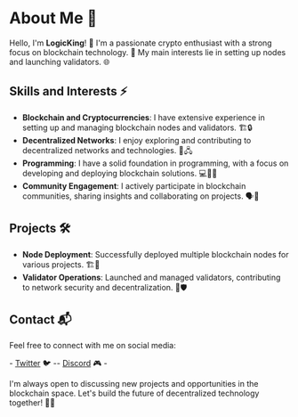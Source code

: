 # About Me 👋

Hello, I'm **LogicKing**! 👑 I'm a passionate crypto enthusiast with a strong focus on blockchain technology. 🚀 My main interests lie in setting up nodes and launching validators. 🌐

## Skills and Interests ⚡

- **Blockchain and Cryptocurrencies**: I have extensive experience in setting up and managing blockchain nodes and validators. 🏗️🔒
- **Decentralized Networks**: I enjoy exploring and contributing to decentralized networks and technologies. 🔄🖧
- **Programming**: I have a solid foundation in programming, with a focus on developing and deploying blockchain solutions. 💻👨‍💻
- **Community Engagement**: I actively participate in blockchain communities, sharing insights and collaborating on projects. 🗣️🤝

## Projects 🛠️

- **Node Deployment**: Successfully deployed multiple blockchain nodes for various projects. 🏗️🌉
- **Validator Operations**: Launched and managed validators, contributing to network security and decentralization. 🔐🛡️

## Contact 📬

Feel free to connect with me on social media:

\- [Twitter](https://x.com/logic_king_) 🐦  -- [Discord](https://discordapp.com/users/1021599254369816667) 🎮 \-

I'm always open to discussing new projects and opportunities in the blockchain space. Let's build the future of decentralized technology together! 🤝🌟
